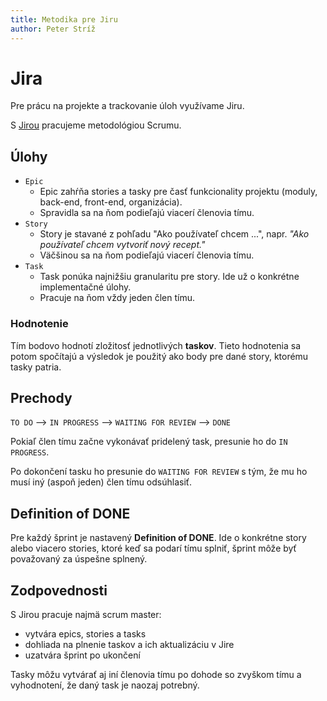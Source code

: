 ```yaml
---
title: Metodika pre Jiru
author: Peter Stríž
---
```


# Jira

Pre prácu na projekte a trackovanie úloh využívame Jiru.

S [Jirou](https://smartbrew.atlassian.net/jira/software/projects/SB/boards/1) pracujeme metodológiou Scrumu.

## Úlohy

- `Epic`
  - Epic zahŕňa stories a tasky pre časť funkcionality projektu (moduly, back-end, front-end, organizácia).
  - Spravidla sa na ňom podieľajú viacerí členovia tímu.
- `Story`
  - Story je stavané z pohľadu "Ako používateľ chcem ...", napr. _"Ako používateľ chcem vytvoriť nový recept."_
  - Väčšinou sa na ňom podieľajú viacerí členovia tímu.
- `Task`
  - Task ponúka najnižšiu granularitu pre story. Ide už o konkrétne implementačné úlohy.
  - Pracuje na ňom vždy jeden člen tímu.

### Hodnotenie

Tím bodovo hodnotí zložitosť jednotlivých **taskov**. Tieto hodnotenia sa potom spočítajú
a výsledok je použitý ako body pre dané story, ktorému tasky patria.

## Prechody

`TO DO` --> `IN PROGRESS` --> `WAITING FOR REVIEW` --> `DONE`

Pokiaľ člen tímu začne vykonávať pridelený task, presunie ho do `IN PROGRESS`.

Po dokončení tasku ho presunie do `WAITING FOR REVIEW` s tým, že mu ho musí iný (aspoň jeden) člen tímu odsúhlasiť.

## Definition of DONE

Pre každý šprint je nastavený **Definition of DONE**. Ide o konkrétne story alebo viacero stories,
ktoré keď sa podarí tímu splniť, šprint môže byť považovaný za úspešne splnený.

## Zodpovednosti

S Jirou pracuje najmä scrum master:

- vytvára epics, stories a tasks
- dohliada na plnenie taskov a ich aktualizáciu v Jire
- uzatvára šprint po ukončení

Tasky môžu vytvárať aj iní členovia tímu po dohode so zvyškom tímu a vyhodnotení, že daný task je naozaj potrebný.
